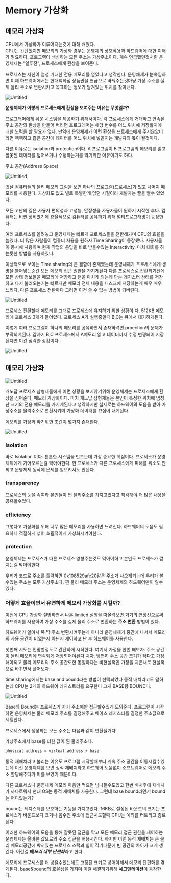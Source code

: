 # Memory 가상화

## 메모리 가상화

CPU에서 가상화가 이루어지는것에 대해 배웠다.  
CPU는 간단했지만 메모리의 가상화 경우는 운영체의 상호작용과 하드웨어에 대한 이해가 필요하다. 프로그램이 생성하는 모든 주소는 가상주소이다. 계속 언급했던것처럼 운영체제는 “일루전”, 프로세스에게 환상을 보여준다. 

프로세스는 자신이 엄청 거대한 전용 메모리를 얻었다고 생각한다. 운영체제가 눈속임하면 이제 하드웨어에서는 현대백화점 상품권을 현금으로 바꿔주는것마냥 가상 주소를 실제 물리 주소로 변환시키고 목표하는 정보가 담겨있는 위치를 찾아낸다.

![Untitled](Memory%20%E1%84%80%E1%85%A1%E1%84%89%E1%85%A1%E1%86%BC%E1%84%92%E1%85%AA%20ec2eb4302d1a47a5824eaa183f92197d/Untitled.png)

**운영체제가 이렇게 프로세스에게 환상을 보여주는 이유는 무엇일까?**

프로그래머에게 쉬운 시스템을 제공하기 위해서이다. 각 프로세스에게 거대하고 연속된 주소 공간의 환상을 만들어 버리면 프로그래머는 해당 변수를 어느 위치에 저장할지에 대한 노력을 할 필요가 없다. 만약에 운영체제가 이런 환상을 프로세스에게 주지않았더라면 빽빽하고 좁은 공간에 데이터를 어느 위치에 넣을지는 개발자의 몫이 될것이다.

다른 이유로는 isolation과 protection이다. A 프로그램이 B 프로그램의 메모리를 읽고 잘못된 데이터를 덮어쓰거나 수정하는거를 막기위한 이유이기도 하다.

주소 공간(Address Space)

![Untitled](Memory%20%E1%84%80%E1%85%A1%E1%84%89%E1%85%A1%E1%86%BC%E1%84%92%E1%85%AA%20ec2eb4302d1a47a5824eaa183f92197d/Untitled%201.png)

옛날 컴퓨터들의 물리 메모리 그림을 보면 하나의 프로그램(프로세스)가 있고 나머지 메모리를 사용한다. 가상화도 없고 별로 특별한게 없던 시절이라 개발자는 꿀을 빨수 있었다.

모든 고난의 길은 사용자 편의성과 고성능, 안정성을 사용자들이 원하기 시작한 후다.  컴퓨터는 비싼 장비였기에 효율적으로 컴퓨터를 공유하기 위해 멀티프로그래밍이 등장한다. 

여러 프로세스를 올려놓고 운영체제는 빠르게 프로세스들을 전환해가며 CPU의 효율을 높였다. 더 많은 사람들이 컴퓨터 사용을 원하자 Time Sharing이 등장했다. 사용자들이 동시에 사용하며 현재 작업의 응답을 바로 받을수있는 Interactivity, 마치 대화를 하는듯한 방법을 사용하였다.

이상적으로 보이는 Time sharing의 큰 결함이 존재했는데 운영체제가 프로세스에게 생명을 불어넣는순간 모든 메모리 접근 권한을 가지게된다 다른 프로세스로 전환되기전에 모든 상태 정보들을 메모리에 저장하고 턴을 마치게 되는데 단순 레지스터 상태를 저장하고 다시 불러오는거는 빠르지만 메모리 전체 내용을 디스크에 저장하는게 매우 매우 느리다. 다른 프로세스 전환마다 그러면 이건 쓸 수 없는 방법이 되버린다. 

![Untitled](Memory%20%E1%84%80%E1%85%A1%E1%84%89%E1%85%A1%E1%86%BC%E1%84%92%E1%85%AA%20ec2eb4302d1a47a5824eaa183f92197d/Untitled%202.png)

프로세스 전환할때 메모리를 그대로 프로세스에 유지하기 위한 상황이 다. 512KB 메모리에 프로세스 3개가 들어있다. 프로세스 A가 실행중일때 B,C는 큐에서 대기하게된다. 

이렇게 여러 프로그램이 하나의 메모리를 공유하면서 존재하려면 proection의 문제가 부곽되게된다. 갑자기 B,C 프로세스에서 A메모리 읽고 데이터까지 수정 변경되어 저장된다면 이건 심각한 상황이다.

![Untitled](Memory%20%E1%84%80%E1%85%A1%E1%84%89%E1%85%A1%E1%86%BC%E1%84%92%E1%85%AA%20ec2eb4302d1a47a5824eaa183f92197d/Untitled%203.png)

## 메모리 가상화

![Untitled](https://s3-us-west-2.amazonaws.com/secure.notion-static.com/c08dde42-4375-423c-80c7-980620022683/Untitled.png)

개노답 프로세스 삼형제들에게 이런 상황을 보지않기위해 운영체제는 프로세스에게 환상을 심어준다, 메모리 가상화이다. 마치 개노답 삼형제들은 본인이 특정한 위치에 엄청난 크기의 전용 메모리를 가지게된다고 생각하지만 실제로는 하드웨어의 도움을 받아 가상주소를 물리주소로 변환시키며 가상화 데이터를 끄집어 내게된다. 

메모리를 가상화 하기위한 조건이 몇가지 존재한다. 

![Untitled](https://s3-us-west-2.amazonaws.com/secure.notion-static.com/57c2fd2d-77ca-4fcd-b5a9-ce2c21b2a448/Untitled.png)

### Isolation

바로 Isolation 이다. 튼튼한 시스템을 만드는데 가장 중요한 핵심이다. 프로세스가 운영체제에게 기어오르는걸 막아야한다. 한 프로세스가 다른 프로세스에게 피해를 줘소도 안되고 운영체제 동작에 문제를 일으켜서도 안된다. 

### transparency

프로세스의 눈을 속여라 본인들이 찐 물리주소를 가지고있다고 착각해야 더 많은 내용을 공유할수있다. 

### efficiency

그렇다고 가상화를 위해 너무 많은 메모리를 사용하면 느려진다. 하드웨어의 도움도 필요하니 적절하게 섞어 효율적이게 가상화시켜야한다.

### protection

운영체제는 프로세스가 다른 프로세스 영향주는것도 막아야하고 본인도 프로세스가 깝치는걸 막아야한다.

우리가 코드로 주소를 출력하면 0x108529afe20같은 주소가 나오게되는데 우리가 볼수있는 주소는 모두 가상주소다. 찐 물리 메모리 주소는 운영체제와 하드웨어만이 알수있다.

### 어떻게 효율이면서 유연하게 메모리 가상화를 시킬까?

이전에 CPU 가상화 설명하면서 나온 limited 실행을 떠올려보면 거기의 연장선으로써 하드웨어를 사용하여 가상 주소를 실제 물리 주소로 변환하는 **주소 변환** 방법이 있다. 

하드웨어가 알아서 뚝 딱 주소 변환시켜주는게 아니라 운영체제가 중간에 나서서 메모리의 사용 공간이 비었는지 아닌지 제어하고 난 후 하드웨어를 사용한다.

첫번째 시도는 민망할정도로 간단하게 시작한다. 여기서 가정을 한번 해보자. 주소 공간이 물리 메모리에 연속되게 저장되어야된다 치자. 당연히 주소 공간 크기가 작다고 가정해야되고 물리 메모리의 주소 공간또한 동일하다는 비현실적인 가정을 지은채로 현실적으로 바꾸면서 풀어보자.

time sharing에서는 base and bound라는 방법이 선택되었다 동적 배치라고도 말하는데 CPU는 2개의 하드웨어 레지스트리를 요구한다 그게 BASE랑 BOUND다. 

![Untitled](https://s3-us-west-2.amazonaws.com/secure.notion-static.com/688c0d98-3737-4966-a1cf-a37239bd5b0c/Untitled.png)

Base와 Bound는 프로세스가 자기 주소에만 접근할수있게 도와준다. 프로그램이 시작하면 운영체제는 물리 메모리 주소를 결정해주고 베이스 레지스터를 결정한 주소값으로 세팅한다.

프로세스에서 생성되는 모든 주소는 다음과 같이 변환될거다. 

가상주소에서 base를 더한 값이 찐 물리주소다.

```java
physical address = virtual address + base
```

동적 재배치라고 불리는 이유도 프로그램 시작할때부터 계속 주소 공간을 이동시킬수있는데 이전 운영체제를 보면 정적 재배치라고 하드웨어 도움없이 소프트웨어로 메모리 주소 할당해주다가 피를 보았기 때문이다. 

다른 프로세스나 운영체제 메모리 마음만 먹으면 넘나들수도있고 한번 배치후에 재배치가 까다로워서 현대 OS는 동적 재배치를 사용한다. 그런데 base bound라면서 bound는 어디있는가?

bound는 레지스터를 보호하는 기능을 가지고있다. 16KB로 설정된 바운드의 크기는 프로세스가 바운드보다 크거나 음수인 주소에 접근시도할때 CPU는 예외를 터트리고 종료된다. 

이러한 하드웨어의 도움을 통해 잘못된 접근을 막고 모든 메모리 접근 권한을 제어하는 운영체제는 올바른 값으로의 주소 접근을 허용시킨다. 하지만 이런 동적 재배치는 큰 물리 메모리공간에 박혀있는 프로세스 스택과 힙이 작기때문에 빈 공간의 차이가 크게 생긴다. 이런걸 **메*모리 내부 단편화***라고 한다.

메모리에 프로세스를 더 넣을수있는데도 고정된 크기로 넣어야해서 메모리 단편화를 겪게된다. base&bound의 효율성을 가지며 이걸 해결하기위해 **세그멘테이션**이 등장한다.
